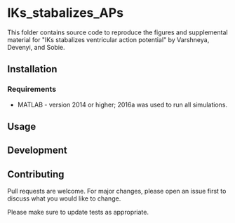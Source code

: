 # IKs_stabalizes_APs
This folder contains source code to reproduce the figures and supplemental material for "IKs stabalizes ventricular action potential" by Varshneya, Devenyi, and Sobie.

## Installation

### Requirements
* MATLAB - version 2014 or higher; 2016a was used to run all simulations.

## Usage

## Development

## Contributing
Pull requests are welcome. For major changes, please open an issue first to discuss what you would like to change.

Please make sure to update tests as appropriate.
